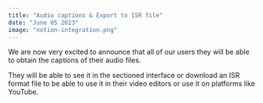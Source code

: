 ```yaml
---
title: "Audio captions & Export to ISR file"
date: "June 05 2023"
image: "notion-integration.png"
---
```


We are now very excited to announce that all of our users they will be able to obtain the captions of their audio files.

They will be able to see it in the sectioned interface or download an ISR format file to be able to use it in their video editors or use it on platforms like YouTube.

